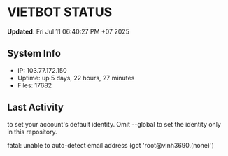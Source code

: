 # VIETBOT STATUS
**Updated**: Fri Jul 11 06:40:27 PM +07 2025

## System Info
- IP: 103.77.172.150
- Uptime: up 5 days, 22 hours, 27 minutes
- Files: 17682

## Last Activity

to set your account's default identity.
Omit --global to set the identity only in this repository.

fatal: unable to auto-detect email address (got 'root@vinh3690.(none)')
